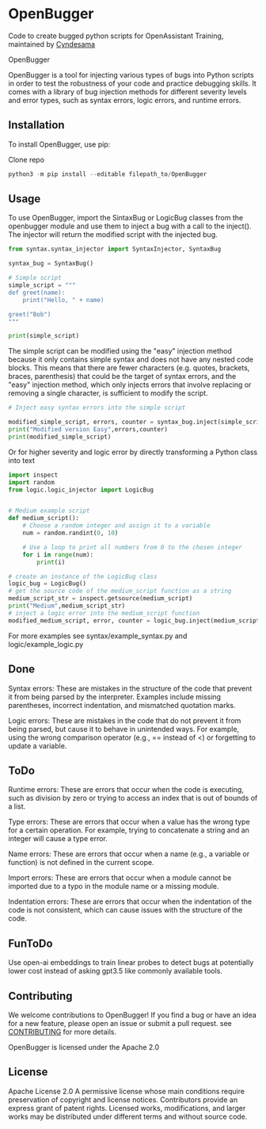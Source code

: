 # OpenBugger

Code to create bugged python scripts for OpenAssistant Training, maintained by [Cyndesama](https://twitter.com/Cyndesama)

OpenBugger

OpenBugger is a tool for injecting various types of bugs into Python scripts in order to test the robustness of your code and practice debugging skills. It comes with a library of bug injection methods for different severity levels and error types, such as syntax errors, logic errors, and runtime errors.

## Installation

To install OpenBugger, use pip:

Clone repo

```python
python3 -m pip install --editable filepath_to/OpenBugger
```

## Usage

To use OpenBugger, import the SintaxBug or LogicBug classes from the openbugger module and use them to inject a bug with a call to the inject(). The injector will return the modified script with the injected bug.

```python
from syntax.syntax_injector import SyntaxInjector, SyntaxBug

syntax_bug = SyntaxBug()

# Simple script
simple_script = """
def greet(name):
    print("Hello, " + name)

greet("Bob")
"""

print(simple_script)
```

The simple script can be modified using the "easy" injection method because it only contains simple syntax and does not have any nested code blocks.
This means that there are fewer characters (e.g. quotes, brackets, braces, parenthesis) that could be the target of syntax errors,
 and the "easy" injection method, which only injects errors that involve replacing or removing a single character, is sufficient to modify the script.

```python
# Inject easy syntax errors into the simple script

modified_simple_script, errors, counter = syntax_bug.inject(simple_script, "easy", 1)
print("Modified version Easy",errors,counter)
print(modified_simple_script)
```

Or for higher severity and logic error by directly transforming a Python class into text

```python
import inspect
import random
from logic.logic_injector import LogicBug


# Medium example script
def medium_script():
    # Choose a random integer and assign it to a variable
    num = random.randint(0, 10)

    # Use a loop to print all numbers from 0 to the chosen integer
    for i in range(num):
        print(i)

# create an instance of the LogicBug class
logic_bug = LogicBug()
# get the source code of the medium_script function as a string
medium_script_str = inspect.getsource(medium_script)
print("Medium",medium_script_str)
# inject a logic error into the medium_script function
modified_medium_script, error, counter = logic_bug.inject(medium_script_str,"medium",num_errors=3)
```

For more examples see syntax/example_syntax.py and logic/example_logic.py

## Done

Syntax errors: These are mistakes in the structure of the code that prevent it from being parsed by the interpreter. Examples include missing parentheses, incorrect indentation, and mismatched quotation marks.

Logic errors: These are mistakes in the code that do not prevent it from being parsed, but cause it to behave in unintended ways. For example, using the wrong comparison operator (e.g., == instead of <) or forgetting to update a variable.

## ToDo

Runtime errors: These are errors that occur when the code is executing, such as division by zero or trying to access an index that is out of bounds of a list.

Type errors: These are errors that occur when a value has the wrong type for a certain operation. For example, trying to concatenate a string and an integer will cause a type error.

Name errors: These are errors that occur when a name (e.g., a variable or function) is not defined in the current scope.

Import errors: These are errors that occur when a module cannot be imported due to a typo in the module name or a missing module.

Indentation errors: These are errors that occur when the indentation of the code is not consistent, which can cause issues with the structure of the code.

## FunToDo

Use open-ai embeddings to train linear probes to detect bugs at potentially lower cost instead of asking gpt3.5 like commonly available tools.

## Contributing

We welcome contributions to OpenBugger! If you find a bug or have an idea for a new feature, please open an issue or submit a pull request. see [CONTRIBUTING](CONTRIBUTING.md) for more details.

OpenBugger is licensed under the Apache 2.0

## License

Apache License 2.0
A permissive license whose main conditions require preservation of copyright and license notices. Contributors provide an express grant of patent rights. Licensed works, modifications, and larger works may be distributed under different terms and without source code.
